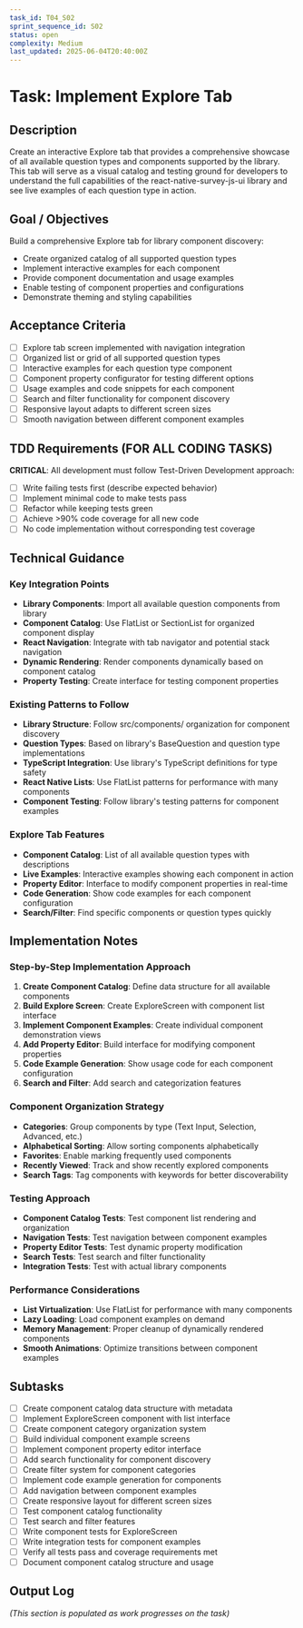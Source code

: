 ```yaml
---
task_id: T04_S02
sprint_sequence_id: S02
status: open
complexity: Medium
last_updated: 2025-06-04T20:40:00Z
---
```


# Task: Implement Explore Tab

## Description
Create an interactive Explore tab that provides a comprehensive showcase of all available question types and components supported by the library. This tab will serve as a visual catalog and testing ground for developers to understand the full capabilities of the react-native-survey-js-ui library and see live examples of each question type in action.

## Goal / Objectives
Build a comprehensive Explore tab for library component discovery:
- Create organized catalog of all supported question types
- Implement interactive examples for each component
- Provide component documentation and usage examples
- Enable testing of component properties and configurations
- Demonstrate theming and styling capabilities

## Acceptance Criteria
- [ ] Explore tab screen implemented with navigation integration
- [ ] Organized list or grid of all supported question types
- [ ] Interactive examples for each question type component
- [ ] Component property configurator for testing different options
- [ ] Usage examples and code snippets for each component
- [ ] Search and filter functionality for component discovery
- [ ] Responsive layout adapts to different screen sizes
- [ ] Smooth navigation between different component examples

## TDD Requirements (FOR ALL CODING TASKS)
**CRITICAL**: All development must follow Test-Driven Development approach:
- [ ] Write failing tests first (describe expected behavior)
- [ ] Implement minimal code to make tests pass
- [ ] Refactor while keeping tests green
- [ ] Achieve >90% code coverage for all new code
- [ ] No code implementation without corresponding test coverage

## Technical Guidance

### Key Integration Points
- **Library Components**: Import all available question components from library
- **Component Catalog**: Use FlatList or SectionList for organized component display
- **React Navigation**: Integrate with tab navigator and potential stack navigation
- **Dynamic Rendering**: Render components dynamically based on component catalog
- **Property Testing**: Create interface for testing component properties

### Existing Patterns to Follow
- **Library Structure**: Follow src/components/ organization for component discovery
- **Question Types**: Based on library's BaseQuestion and question type implementations
- **TypeScript Integration**: Use library's TypeScript definitions for type safety
- **React Native Lists**: Use FlatList patterns for performance with many components
- **Component Testing**: Follow library's testing patterns for component examples

### Explore Tab Features
- **Component Catalog**: List of all available question types with descriptions
- **Live Examples**: Interactive examples showing each component in action
- **Property Editor**: Interface to modify component properties in real-time
- **Code Generation**: Show code examples for each component configuration
- **Search/Filter**: Find specific components or question types quickly

## Implementation Notes

### Step-by-Step Implementation Approach
1. **Create Component Catalog**: Define data structure for all available components
2. **Build Explore Screen**: Create ExploreScreen with component list interface
3. **Implement Component Examples**: Create individual component demonstration views
4. **Add Property Editor**: Build interface for modifying component properties
5. **Code Example Generation**: Show usage code for each component configuration
6. **Search and Filter**: Add search and categorization features

### Component Organization Strategy
- **Categories**: Group components by type (Text Input, Selection, Advanced, etc.)
- **Alphabetical Sorting**: Allow sorting components alphabetically
- **Favorites**: Enable marking frequently used components
- **Recently Viewed**: Track and show recently explored components
- **Search Tags**: Tag components with keywords for better discoverability

### Testing Approach
- **Component Catalog Tests**: Test component list rendering and organization
- **Navigation Tests**: Test navigation between component examples
- **Property Editor Tests**: Test dynamic property modification
- **Search Tests**: Test search and filter functionality
- **Integration Tests**: Test with actual library components

### Performance Considerations
- **List Virtualization**: Use FlatList for performance with many components
- **Lazy Loading**: Load component examples on demand
- **Memory Management**: Proper cleanup of dynamically rendered components
- **Smooth Animations**: Optimize transitions between component examples

## Subtasks
- [ ] Create component catalog data structure with metadata
- [ ] Implement ExploreScreen component with list interface
- [ ] Create component category organization system
- [ ] Build individual component example screens
- [ ] Implement component property editor interface
- [ ] Add search functionality for component discovery
- [ ] Create filter system for component categories
- [ ] Implement code example generation for components
- [ ] Add navigation between component examples
- [ ] Create responsive layout for different screen sizes
- [ ] Test component catalog functionality
- [ ] Test search and filter features
- [ ] Write component tests for ExploreScreen
- [ ] Write integration tests for component examples
- [ ] Verify all tests pass and coverage requirements met
- [ ] Document component catalog structure and usage

## Output Log
*(This section is populated as work progresses on the task)*